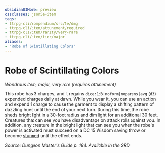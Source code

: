 ```yaml
---
obsidianUIMode: preview
cssclasses: json5e-item
tags:
- ttrpg-cli/compendium/src/5e/dmg
- ttrpg-cli/item/attunement/required
- ttrpg-cli/item/rarity/very-rare
- ttrpg-cli/item/tier/major
aliases: 
- "Robe of Scintillating Colors"
---
```

# Robe of Scintillating Colors
*Wondrous item, major, very rare (requires attunement)*  



This robe has 3 charges, and it regains `dice:1d3|noform|noparens|avg` (`d3`) expended charges daily at dawn. While you wear it, you can use an action and expend 1 charge to cause the garment to display a shifting pattern of dazzling hues until the end of your next turn. During this time, the robe sheds bright light in a 30-foot radius and dim light for an additional 30 feet. Creatures that can see you have disadvantage on attack rolls against you. In addition, any creature in the bright light that can see you when the robe's power is activated must succeed on a DC 15 Wisdom saving throw or become [stunned](/3-Mechanics/CLI/Rules/conditions.md#Stunned) until the effect ends.

*Source: Dungeon Master's Guide p. 194. Available in the <span title='Systems Reference Document (5.1)'>SRD</span>*